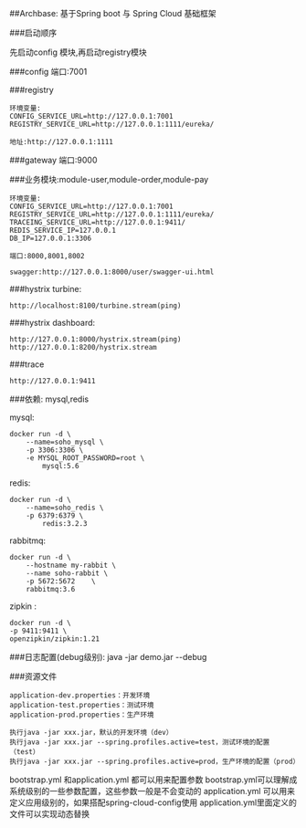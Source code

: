 ##Archbase:
    基于Spring boot 与 Spring Cloud 基础框架


###启动顺序

先启动config 模块,再启动registry模块


###config
    端口:7001

###registry

    环境变量:
    CONFIG_SERVICE_URL=http://127.0.0.1:7001
    REGISTRY_SERVICE_URL=http://127.0.0.1:1111/eureka/

    地址:http://127.0.0.1:1111

###gateway
    端口:9000

###业务模块:module-user,module-order,module-pay

    环境变量:
    CONFIG_SERVICE_URL=http://127.0.0.1:7001
    REGISTRY_SERVICE_URL=http://127.0.0.1:1111/eureka/
    TRACEING_SERVICE_URL=http://127.0.0.1:9411/
    REDIS_SERVICE_IP=127.0.0.1
    DB_IP=127.0.0.1:3306

    端口:8000,8001,8002

    swagger:http://127.0.0.1:8000/user/swagger-ui.html



###hystrix turbine:

    http://localhost:8100/turbine.stream(ping)


###hystrix dashboard:

    http://127.0.0.1:8000/hystrix.stream(ping)
    http://127.0.0.1:8200/hystrix.stream

###trace

    http://127.0.0.1:9411

###依赖: mysql,redis

mysql:

    docker run -d \
        --name=soho_mysql \
        -p 3306:3306 \
        -e MYSQL_ROOT_PASSWORD=root \
            mysql:5.6


redis:

    docker run -d \
        --name=soho_redis \
        -p 6379:6379 \
            redis:3.2.3


rabbitmq:

    docker run -d \
        --hostname my-rabbit \
        --name soho-rabbit \
        -p 5672:5672    \
        rabbitmq:3.6


 zipkin :

    docker run -d \
    -p 9411:9411 \
    openzipkin/zipkin:1.21


###日志配置(debug级别):
            java -jar demo.jar --debug


###资源文件

    application-dev.properties：开发环境
    application-test.properties：测试环境
    application-prod.properties：生产环境

    执行java -jar xxx.jar，默认的开发环境（dev）
    执行java -jar xxx.jar --spring.profiles.active=test，测试环境的配置（test）
    执行java -jar xxx.jar --spring.profiles.active=prod，生产环境的配置（prod）



bootstrap.yml  和application.yml  都可以用来配置参数
bootstrap.yml可以理解成系统级别的一些参数配置，这些参数一般是不会变动的
application.yml 可以用来定义应用级别的，如果搭配spring-cloud-config使用 application.yml里面定义的文件可以实现动态替换
